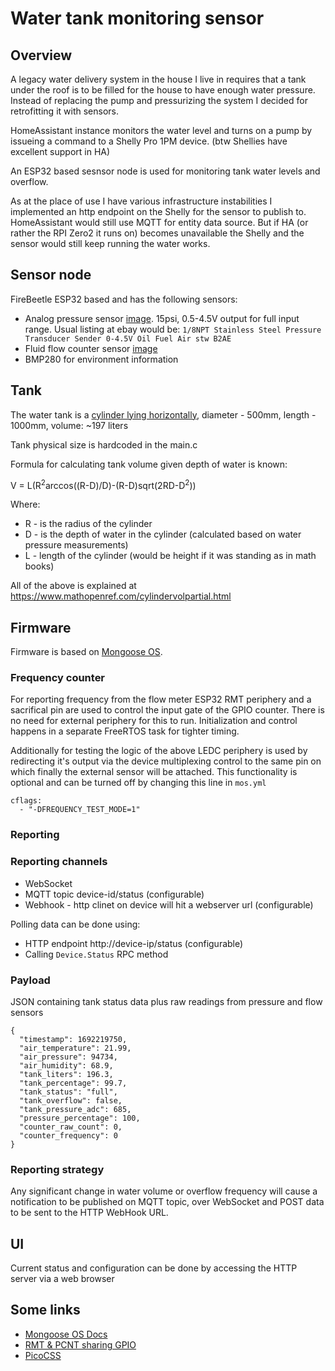 # Water tank monitoring sensor

## Overview

A legacy water delivery system in the house I live in requires that a tank under the roof is to 
be filled for the house to have enough water pressure. Instead of replacing the pump 
and pressurizing the system I decided for retrofitting it with sensors.

HomeAssistant instance monitors the water level and turns on a pump by issueing a command to a Shelly Pro 1PM device. (btw Shellies have excellent support in HA)

An ESP32 based sesnsor node is used for monitoring tank water levels and overflow.

As at the place of use I have various infrastructure instabilities I implemented an http endpoint on the Shelly for the sensor to publish to. HomeAssistant would still use MQTT for entity data source. But if HA (or rather the RPI Zero2 it runs on) becomes unavailable the Shelly and the sensor would still keep running the water works.

## Sensor node

FireBeetle ESP32 based and has the following sensors:
- Analog pressure sensor [image](docs/analog-pressure-sensor.jpg). 15psi, 0.5-4.5V output for full input range. Usual listing at ebay would be: `1/8NPT Stainless Steel Pressure Transducer Sender 0-4.5V Oil Fuel Air stw B2AE`
- Fluid flow counter sensor [image](docs/flow-counter-sensor.jpg)
- BMP280 for environment information

## Tank

The water tank is a [cylinder lying horizontally](docs/cylinder-tank.png), diameter - 500mm, length - 1000mm, volume: ~197 liters

Tank physical size is hardcoded in the main.c

Formula for calculating tank volume given depth of water is known:

V = L(R<sup>2</sup>arccos((R-D)/D)-(R-D)sqrt(2RD-D<sup>2</sup>))

Where:
- R - is the radius of the cylinder
- D - is the depth of water in the cylinder (calculated based on water pressure measurements)
- L - length of the cylinder (would be height if it was standing as in math books)

All of the above is explained at https://www.mathopenref.com/cylindervolpartial.html

## Firmware

Firmware is based on [Mongoose OS](https://mongoose-os.com).

### Frequency counter

For reporting frequency from the flow meter ESP32 RMT periphery and a sacrifical pin are used to control the input gate of the GPIO counter. There is no need for external periphery for this to run. Initialization and control happens in a separate FreeRTOS task for tighter timing.

Additionally for testing the logic of the above LEDC periphery is used by redirecting it's output via the device multiplexing control to the same pin on which finally the external sensor will be attached. This functionality is optional and can be turned off by changing this line in `mos.yml`

```
cflags:
  - "-DFREQUENCY_TEST_MODE=1"
```

### Reporting 
### Reporting channels

- WebSocket
- MQTT topic device-id/status (configurable)
- Webhook - http clinet on device will hit a webserver url (configurable)

Polling data can be done using:

- HTTP endpoint http://device-ip/status (configurable)
- Calling `Device.Status` RPC method
### Payload

JSON containing tank status data plus raw readings from pressure and flow sensors

```
{
  "timestamp": 1692219750,
  "air_temperature": 21.99,
  "air_pressure": 94734,
  "air_humidity": 68.9,
  "tank_liters": 196.3,
  "tank_percentage": 99.7,
  "tank_status": "full",
  "tank_overflow": false,
  "tank_pressure_adc": 685,
  "pressure_percentage": 100,
  "counter_raw_count": 0,
  "counter_frequency": 0
}
```

### Reporting strategy

Any significant change in water volume or overflow frequency will cause a notification to be published on MQTT topic, over WebSocket and POST data to be sent to the HTTP WebHook URL.

## UI

Current status and configuration can be done by accessing the HTTP server via a web browser

## Some links

- [Mongoose OS Docs](https://mongoose-os.com/docs/)
- [RMT & PCNT sharing GPIO](https://www.esp32.com/viewtopic.php?f=13&t=4953)
- [PicoCSS](https://picocss.com)